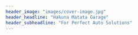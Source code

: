 ```yaml
---
header_image: "images/cover-image.jpg"
header_headline: "Hakuna Matata Garage"
header_subheadline: "For Perfect Auto Solutions"
---
```

